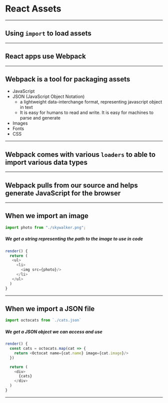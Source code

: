 # React Assets

---

## Using `import` to load assets

---

## React apps use Webpack

---

## Webpack is a tool for packaging assets

- JavaScript
- JSON (JavaScript Object Notation)
  - a lightweight data-interchange format, representing javascript object in text
  - It is easy for humans to read and write. It is easy for machines to parse and generate
- Images
- Fonts
- CSS

---

## Webpack comes with various `loaders` to able to import various data types

---

## Webpack pulls from our source and helps generate JavaScript for the browser

---

## When we import an image

```js
import photo from "./skywalker.png";
```

##### We get a string representing the path to the image to use in code

```js
render() {
  return (
   <ul>
     <li>
       <img src={photo}/>
     </li>
   </ul>
  )
}
```

---

## When we import a JSON file

```js
import octocats from `./cats.json`
```

##### We get a JSON object we can access and use

```js
render() {
  const cats = octocats.map(cat => {
    return <Octocat name={cat.name} image={cat.image}/>
  })

  return (
    <div>
      {cats}
    </div>
  )
}
```

---
